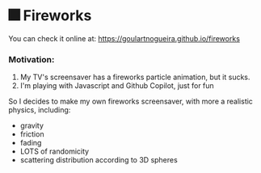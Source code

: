 # 🎆 Fireworks

You can check it online at: https://goulartnogueira.github.io/fireworks

### Motivation:
1. My TV's screensaver has a fireworks particle animation, but it sucks.
2. I'm playing with Javascript and Github Copilot, just for fun

So I decides to make my own fireworks screensaver, with more a realistic physics, including:
- gravity
- friction
- fading
- LOTS of randomicity
- scattering distribution according to 3D spheres
